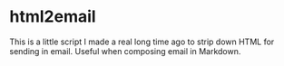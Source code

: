 # html2email

This is a little script I made a real long time ago to strip
down HTML for sending in email.  Useful when composing email in
Markdown.
